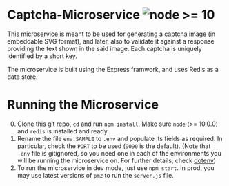# Captcha-Microservice ![node >= 10](https://badgen.net/badge/node/%3E=8/green)

This microservice is meant to be used for generating a captcha image (in embeddable SVG format), and later, also to validate it against a response providing the text shown in the said image. Each captcha is uniquely identified by a short key.

The microservice is built using the Express framwork, and uses Redis as a data store.

# Running the Microservice
0. Clone this git repo, `cd` and run `npm install`. Make sure `node` (>= 10.0.0)  and `redis` is installed and ready.
1. Rename the file `env.SAMPLE` to `.env` and populate its fields as required. In particular, check the `PORT` to be used (`9090` is the default). (Note that `.env` file is gitignored, so you need one in each of the environments you will be running the microservice on. For further  details, check [dotenv](https://www.npmjs.com/package/dotenv))
2. To run the microservice in dev mode, just use `npm start`. In prod, you may use latest versions of `pm2` to run the `server.js` file.